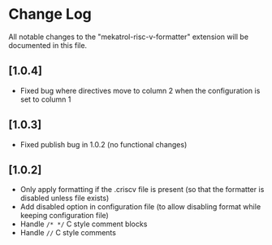 # Change Log

All notable changes to the "mekatrol-risc-v-formatter" extension will be documented in this file.

## [1.0.4]
- Fixed bug where directives move to column 2 when the configuration is set to column 1

## [1.0.3]
- Fixed publish bug in 1.0.2 (no functional changes)

## [1.0.2]

- Only apply formatting if the .criscv file is present (so that the formatter is disabled unless file exists)
- Add disabled option in configuration file (to allow disabling format while keeping configuration file)
- Handle `/* */` C style comment blocks
- Handle `//` C style comments
